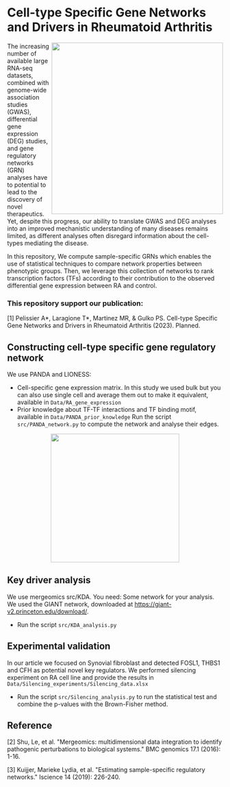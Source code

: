 # Cell-type Specific Gene Networks and Drivers in Rheumatoid Arthritis

<img align="right" src="https://github.com/Aurelien-Pelissier/RA-drug-discovery/blob/main/img/PANDA.png" width=400>

The increasing number of available large RNA-seq datasets, combined with genome-wide association studies (GWAS), differential gene expression (DEG) studies, and gene regulatory networks (GRN) analyses have to potential to lead to the discovery of novel therapeutics. Yet, despite this progress, our ability to translate GWAS and DEG analyses into an improved mechanistic understanding of many diseases remains limited, as different analyses often disregard information about the cell-types mediating the disease.

In this repository, We compute sample-specific GRNs which enables the use of statistical techniques to compare network properties between phenotypic groups. Then, we leverage this collection of networks to rank transcription factors (TFs) according to their contribution to the observed differential gene expression between RA and control. 

### This repository support our publication:

[1] Pelissier A*, Laragione T*, Martinez MR, & Gulko PS. Cell-type Specific Gene Networks and Drivers in Rheumatoid Arthritis (2023). Planned.

[//]: <> (Pelissier A*, Laragione T*, Martinez MR, & Gulko PS. BACH1 as key regulator in RA 2023. Planned.)


## Constructing cell-type specific gene regulatory network
We use PANDA and LIONESS:
- Cell-specific gene expression matrix. In this study we used bulk but you can also use single cell and average them out to make it equivalent, available in `Data/RA_gene_expression`
- Prior knowledge about TF-TF interactions and TF binding motif, available in `Data/PANDA_prior_knowledge`
Run the script `src/PANDA_network.py` to compute the network and analyse their edges.

<p align="center">
  <img src="https://github.com/Aurelien-Pelissier/RA-drug-discovery/blob/main/img/LIONESS.png" width=300>
</p>

## Key driver analysis
We use mergeomics src/KDA. You need:
Some network for your analysis. We used the GIANT network, downloaded at https://giant-v2.princeton.edu/download/.
- Run the script `src/KDA_analysis.py`

## Experimental validation
In our article we focused on Synovial fibroblast and detected FOSL1, THBS1 and CFH as potential novel key regulators.
We performed silencing experiment on RA cell line and provide the results in `Data/Silencing_experiments/Silencing_data.xlsx`
- Run the script `src/Silencing_analysis.py` to run the statistical test and combine the p-values with the Brown-Fisher method.

## Reference
[2] Shu, Le, et al. "Mergeomics: multidimensional data integration to identify pathogenic perturbations to biological systems." BMC genomics 17.1 (2016): 1-16.

[3] Kuijjer, Marieke Lydia, et al. "Estimating sample-specific regulatory networks." Iscience 14 (2019): 226-240.
